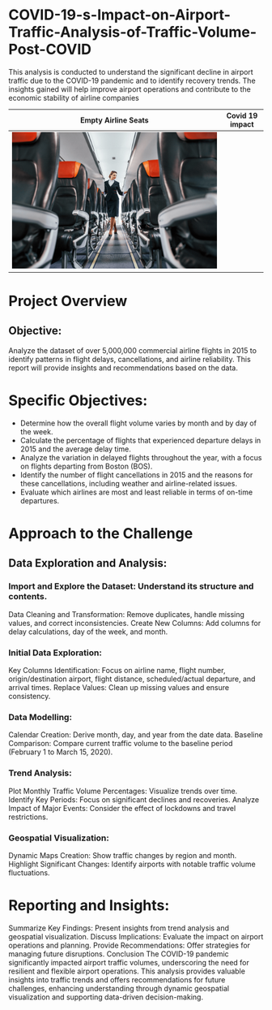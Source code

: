 # COVID-19-s-Impact-on-Airport-Traffic-Analysis-of-Traffic-Volume-Post-COVID
This analysis is conducted to understand the significant decline in airport traffic due to the COVID-19 pandemic and to identify recovery trends. The insights gained will help improve airport operations and contribute to the economic stability of airline companies

Empty Airline Seats               |           Covid 19 impact
:--------------------------:|:------------------------:
![](empty-seats-young-stewardess-on-the-work-in-the-p-2022-01-18-23-40-50-utc__1_.png)          |         


# Project Overview
## Objective:
Analyze the dataset of over 5,000,000 commercial airline flights in 2015 to identify patterns in flight delays, cancellations, and airline reliability. This report will provide insights and recommendations based on the data.

# Specific Objectives:
- Determine how the overall flight volume varies by month and by day of the week.
- Calculate the percentage of flights that experienced departure delays in 2015 and the average delay time.
- Analyze the variation in delayed flights throughout the year, with a focus on flights departing from Boston (BOS).
- Identify the number of flight cancellations in 2015 and the reasons for these cancellations, including weather and airline-related issues.
- Evaluate which airlines are most and least reliable in terms of on-time departures.

# Approach to the Challenge
## Data Exploration and Analysis:
### Import and Explore the Dataset: Understand its structure and contents.
Data Cleaning and Transformation: Remove duplicates, handle missing values, and correct inconsistencies.
Create New Columns: Add columns for delay calculations, day of the week, and month.
### Initial Data Exploration:
Key Columns Identification: Focus on airline name, flight number, origin/destination airport, flight distance, scheduled/actual departure, and arrival times.
Replace Values: Clean up missing values and ensure consistency.
### Data Modelling:
Calendar Creation: Derive month, day, and year from the date data.
Baseline Comparison: Compare current traffic volume to the baseline period (February 1 to March 15, 2020).
### Trend Analysis:
Plot Monthly Traffic Volume Percentages: Visualize trends over time.
Identify Key Periods: Focus on significant declines and recoveries.
Analyze Impact of Major Events: Consider the effect of lockdowns and travel restrictions.
### Geospatial Visualization:
Dynamic Maps Creation: Show traffic changes by region and month.
Highlight Significant Changes: Identify airports with notable traffic volume fluctuations.

# Reporting and Insights:
Summarize Key Findings: Present insights from trend analysis and geospatial visualization.
Discuss Implications: Evaluate the impact on airport operations and planning.
Provide Recommendations: Offer strategies for managing future disruptions.
Conclusion
The COVID-19 pandemic significantly impacted airport traffic volumes, underscoring the need for resilient and flexible airport operations. This analysis provides valuable insights into traffic trends and offers recommendations for future challenges, enhancing understanding through dynamic geospatial visualization and supporting data-driven decision-making.
